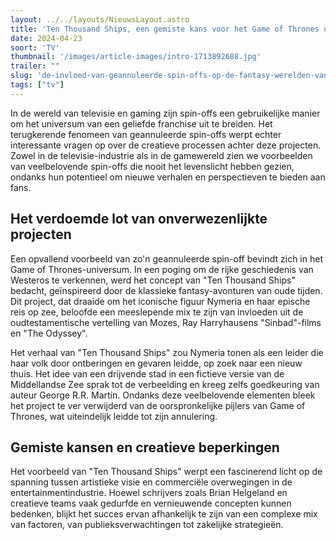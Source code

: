 ```yaml
---
layout: ../../layouts/NieuwsLayout.astro
title: 'Ten Thousand Ships, een gemiste kans voor het Game of Thrones universum'
date: 2024-04-23
soort: 'TV'
thumbnail: '/images/article-images/intro-1713892688.jpg'
trailer: ""
slug: 'de-invloed-van-geannuleerde-spin-offs-op-de-fantasy-werelden-van-populaire-franchises'
tags: ["tv"]
---
```


In de wereld van televisie en gaming zijn spin-offs een gebruikelijke manier om het universum van een geliefde franchise uit te breiden. Het terugkerende fenomeen van geannuleerde spin-offs werpt echter interessante vragen op over de creatieve processen achter deze projecten. Zowel in de televisie-industrie als in de gamewereld zien we voorbeelden van veelbelovende spin-offs die nooit het levenslicht hebben gezien, ondanks hun potentieel om nieuwe verhalen en perspectieven te bieden aan fans.

## Het verdoemde lot van onverwezenlijkte projecten

Een opvallend voorbeeld van zo'n geannuleerde spin-off bevindt zich in het Game of Thrones-universum. In een poging om de rijke geschiedenis van Westeros te verkennen, werd het concept van "Ten Thousand Ships" bedacht, geïnspireerd door de klassieke fantasy-avonturen van oude tijden. Dit project, dat draaide om het iconische figuur Nymeria en haar epische reis op zee, beloofde een meeslepende mix te zijn van invloeden uit de oudtestamentische vertelling van Mozes, Ray Harryhausens "Sinbad"-films en "The Odyssey".

Het verhaal van "Ten Thousand Ships" zou Nymeria tonen als een leider die haar volk door ontberingen en gevaren leidde, op zoek naar een nieuw thuis. Het idee van een drijvende stad in een fictieve versie van de Middellandse Zee sprak tot de verbeelding en kreeg zelfs goedkeuring van auteur George R.R. Martin. Ondanks deze veelbelovende elementen bleek het project te ver verwijderd van de oorspronkelijke pijlers van Game of Thrones, wat uiteindelijk leidde tot zijn annulering.

## Gemiste kansen en creatieve beperkingen

Het voorbeeld van "Ten Thousand Ships" werpt een fascinerend licht op de spanning tussen artistieke visie en commerciële overwegingen in de entertainmentindustrie. Hoewel schrijvers zoals Brian Helgeland en creatieve teams vaak gedurfde en vernieuwende concepten kunnen bedenken, blijkt het succes ervan afhankelijk te zijn van een complexe mix van factoren, van publieksverwachtingen tot zakelijke strategieën.